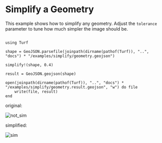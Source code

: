 # Simplify a Geometry

This example shows how to simplify any geometry. Adjust the `tolerance` parameter to tune how much simpler the image should be.

```

using Turf

shape = GeoJSON.parsefile(joinpath(dirname(pathof(Turf)), "..", "docs") * "/examples/simplify/geometry.geojson")

simplify!(shape, 0.4)

result = GeoJSON.geojson(shape)

open(joinpath(dirname(pathof(Turf)), "..", "docs") * "/examples/simplify/geometry.result.geojson", "w") do file
    write(file, result)
end

```

original:

![not_sim](https://user-images.githubusercontent.com/40722053/61466434-331aa800-a97a-11e9-8a00-da7b5b9d872c.JPG)

simplified:

![sim](https://user-images.githubusercontent.com/40722053/61466480-4463b480-a97a-11e9-9dae-498f2140467a.JPG)
